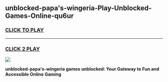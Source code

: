 
## unblocked-papa's-wingeria-Play-Unblocked-Games-Online-qu6ur
<h3>
<a href="https://premium76.site?title=unblocked-papa's-wingeria&ref=25A">CLICK TO PLAY</a></h3>
<hr>

<h3>
<a href="https://premium76.site?title=unblocked-papa's-wingeria&ref=25A">CLICK 2 PLAY</a>
  
</h3>

<a href="https://premium76.site?title=unblocked-papa's-wingeria&ref=25A"><img src="https://clearcache.store/games.png"></a>


**unblocked-papa's-wingeria games unblocked: Your Gateway to Fun and Accessible Online Gaming**
